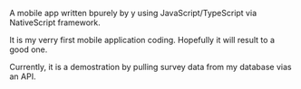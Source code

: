 A mobile app written bpurely by y using JavaScript/TypeScript via NativeScript framework.

It is my verry first mobile application coding. Hopefully it will result to a good one.

Currently, it is a demostration by pulling survey data from my database vias an API.
